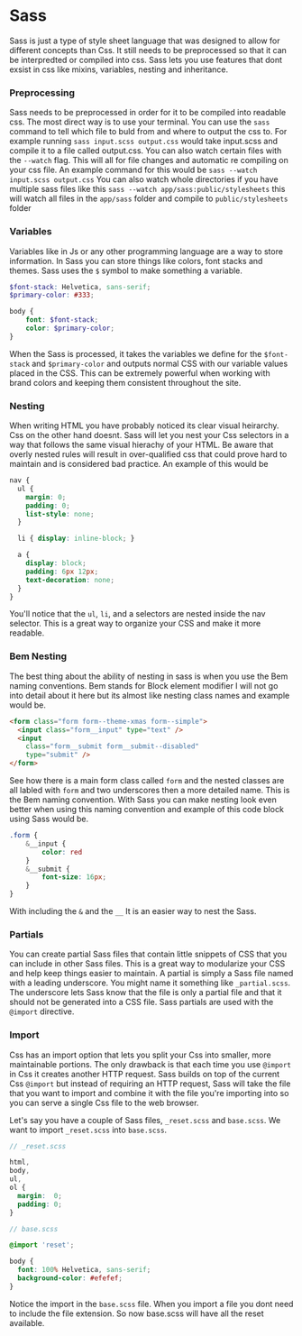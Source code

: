 # Sass

Sass is just a type of style sheet language that was designed to allow for different concepts than Css. It still needs to be preprocessed so that it can be interpredted or compiled into css. Sass lets you use features that dont exsist in css like mixins, variables, nesting and inheritance.

### Preprocessing

Sass needs to be preprocessed in order for it to be compiled into readable css. The most direct way is to use your terminal. You can use the `sass` command to tell which file to buld from and where to output the css to. For example running `sass input.scss output.css` would take input.scss and compile it to a file called output.css.
You can also watch certain files with the `--watch` flag. This will all for file changes and automatic re compiling on your css file. An example command for this would be `sass --watch input.scss output.css` You can also watch whole directories if you have multiple sass files  like this
`sass --watch app/sass:public/stylesheets` this will watch all files in the `app/sass` folder and compile to `public/stylesheets` folder

### Variables

Variables like in Js or any other programming language are a way to store information. In Sass you can store things like colors, font stacks and themes. Sass uses the `$` symbol to make something a variable.

```scss 
$font-stack: Helvetica, sans-serif;
$primary-color: #333;

body {
    font: $font-stack;
    color: $primary-color;
}
```

When the Sass is processed, it takes the variables we define for the `$font-stack` and `$primary-color` and outputs normal CSS with our variable values placed in the CSS. This can be extremely powerful when working with brand colors and keeping them consistent throughout the site.

### Nesting
When writing HTML you have probably noticed its clear visual heirarchy. Css on the other hand doesnt. Sass will let you nest your Css selectors in a way that follows the same visual hierachy of your HTML. Be aware that overly nested rules will result in over-qualified css that could prove hard to maintain and is considered bad practice. An example of this would be 
```scss
nav {
  ul {
    margin: 0;
    padding: 0;
    list-style: none;
  }

  li { display: inline-block; }

  a {
    display: block;
    padding: 6px 12px;
    text-decoration: none;
  }
}
```
You'll notice that the `ul`, `li`, and a selectors are nested inside the nav selector. This is a great way to organize your CSS and make it more readable.

### Bem Nesting

The best thing about the ability of nesting in sass is when you use the Bem naming conventions. Bem stands for Block element modifier I will not go into detail about it here but its almost like nesting class names and example would be.
```html
<form class="form form--theme-xmas form--simple">
  <input class="form__input" type="text" />
  <input
    class="form__submit form__submit--disabled"
    type="submit" />
</form>
```
See how there is a main form class called `form` and the nested classes are all labled with `form` and two underscores then a more detailed name. This is the Bem naming convention. With Sass you can make nesting look even better when using this naming convention and example of this code block using Sass would be.

```scss
.form {
    &__input {
        color: red
    }
    &__submit {
        font-size: 16px;
    }
}
```

With including the `&` and the `__` It is an easier way to nest the Sass. 

### Partials

You can create partial Sass files that contain little snippets of CSS that you can include in other Sass files. This is a great way to modularize your CSS and help keep things easier to maintain. A partial is simply a Sass file named with a leading underscore. You might name it something like `_partial.scss`. The underscore lets Sass know that the file is only a partial file and that it should not be generated into a CSS file. Sass partials are used with the `@import` directive.

### Import
Css has an import option that lets you split your Css into smaller, more maintainable portions. The only drawback is that each time you use `@import` in Css it creates another HTTP request. Sass builds on top of the current Css `@import` but instead of requiring an HTTP request, Sass will take the file that you want to import and combine it with the file you're importing into so you can serve a single Css file to the web browser. 

Let's say you have a couple of Sass files, `_reset.scss` and `base.scss`. We want to import `_reset.scss` into `base.scss`.

```scss
// _reset.scss

html,
body,
ul,
ol {
  margin:  0;
  padding: 0;
}
```

```scss
// base.scss

@import 'reset';

body {
  font: 100% Helvetica, sans-serif;
  background-color: #efefef;
}
```

Notice the import in the `base.scss` file. When you import a file you dont need to include the file extension. So now base.scss will have all the reset available.





